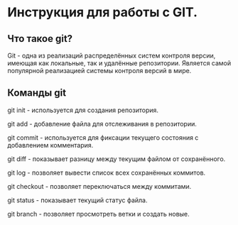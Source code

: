 # Инструкция для работы с GIT.

## Что такое git?

Git - одна из реализаций распределённых систем контроля версии, имеющая как локальные, так и удалённые репозитории. Является самой популярной реализацией системы контроля версий в мире.

## Команды git

git init - используется для создания репозитория.

git add - добавление файла для отслеживания в репозитории.

git commit - используется для фиксации текущего состояния с добавлением комментария.

git diff - показывает разницу между текущим файлом от сохранённого.

git log - позволяет вывести список всех сохранённых коммитов.

git checkout - позволяет переключаться между коммитами.

git status - показывает текущий статус файла.

git branch - позволяет просмотреть ветки и создать новые.

